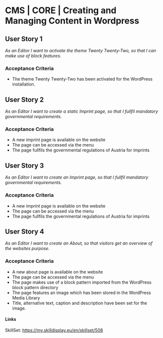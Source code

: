 # CMS | CORE | Creating and Managing Content in Wordpress

## User Story 1
*As an Editor I want to activate the theme Twenty Twenty-Two, so that I can make use of block features.*

### Acceptance Criteria
- The theme Twenty Twenty-Two has been activated for the WordPress installation.

## User Story 2
*As an Editor I want to create a static Imprint page, so that I fullfil mandatory governmental requirements.*

### Acceptance Criteria
- A new imprint page is available on the website
- The page can be accessed via the menu
- The page fullfils the governmental regulations of Austria for imprints

## User Story 3
*As an Editor I want to create an Imprint page, so that I fullfil mandatory governmental requirements.*

### Acceptance Criteria
- A new imprint page is available on the website
- The page can be accessed via the menu
- The page fullfils the governmental regulations of Austria for imprints

## User Story 4
*As an Editor I want to create an About, so that visitors get an overview of the websites purpose.*

### Acceptance Criteria
- A new about page is available on the website
- The page can be accessed via the menu
- The page makes use of a block pattern imported from the WordPress block pattern directory
- The page features an image which has been stored in the WordPress Media Library
- Title, alternative text, caption and description have been set for the image.



#### Links
SkillSet: https://my.skilldisplay.eu/en/skillset/508
